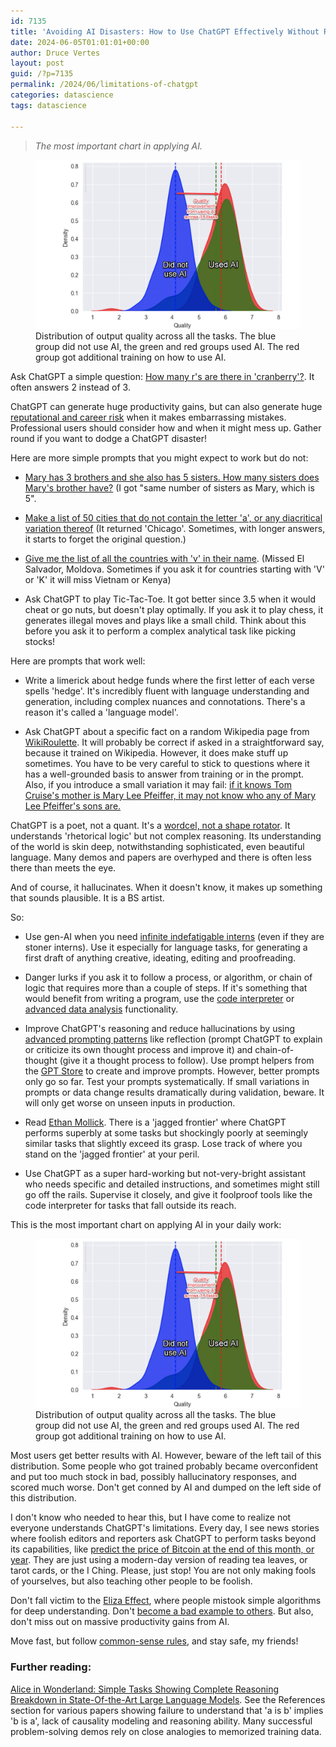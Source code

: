 ```yaml
---
id: 7135
title: 'Avoiding AI Disasters: How to Use ChatGPT Effectively Without Risking Your Reputation or Career'
date: 2024-06-05T01:01:01+00:00
author: Druce Vertes
layout: post
guid: /?p=7135
permalink: /2024/06/limitations-of-chatgpt
categories: datascience
tags: datascience

---
```

>*The most important chart in applying AI.*

<figure>
  <img
  src="/assets/2024/mollick-curve.png"
  alt="Distribution of output scores on a consulting task, with and without AI.">
  <figcaption>Distribution of output quality across all the tasks. The blue group did not use AI, the green and red groups used AI. The red group got additional training on how to use AI.</figcaption>
</figure>

<!--more-->

Ask ChatGPT a simple question: [How many r's are there in 'cranberry'?](/assets/2024/cranberry.png). It often answers 2 instead of 3.

ChatGPT can generate huge productivity gains, but can also generate huge [reputational and career risk](https://www.npr.org/2023/12/30/1222273745/michael-cohen-ai-fake-legal-cases) when it makes embarrassing mistakes. Professional users should consider how and when it might mess up.  Gather round if you want to dodge a ChatGPT disaster! 

Here are more simple prompts that you might expect to work but do not:

- [Mary has 3 brothers and she also has 5 sisters. How many sisters does Mary's brother have?](/assets/2024/sisters.png) (I got "same number of sisters as Mary, which is 5".

- [Make a list of 50 cities that do not contain the letter 'a', or any diacritical variation thereof](/assets/2024/chicago.png) (It returned 'Chicago'. Sometimes, with longer answers, it starts to forget the original question.)

- [Give me the list of all the countries with 'v' in their name](/assets/2024/countries.png). (Missed El Salvador, Moldova. Sometimes if you ask it for countries starting with 'V' or 'K' it will miss Vietnam or Kenya)

- Ask ChatGPT to play Tic-Tac-Toe. It got better since 3.5 when it would cheat or go nuts, but doesn't play optimally. If you ask it to play chess, it generates illegal moves and plays like a small child. Think about this before you ask it to perform a complex analytical task like picking stocks!

Here are prompts that work well:

- Write a limerick about hedge funds where the first letter of each verse spells 'hedge'. It's incredibly fluent with language understanding and generation, including complex nuances and connotations. There's a reason it's called a 'language model'.

- Ask ChatGPT about a specific fact on a random Wikipedia page from [WikiRoulette](https://wikiroulette.co/). It will probably be correct if asked in a straightforward say, because it trained on Wikipedia. However, it does make stuff up sometimes. You have to be very careful to stick to questions where it has a well-grounded basis to answer from training or in the prompt. Also, if you introduce a small variation it may fail: [if it knows Tom Cruise's mother is Mary Lee Pfeiffer, it may not know who any of Mary Lee Pfeiffer's sons are.](https://arxiv.org/abs/2309.12288)

ChatGPT is a poet, not a quant. It's a [wordcel, not a shape rotator](https://www.vice.com/en/article/pkpqzb/ok-wtf-are-wordcels-and-shape-rotators). It understands 'rhetorical logic' but not complex reasoning. Its understanding of the world is skin deep, notwithstanding sophisticated, even beautiful language. Many demos and papers are overhyped and there is often less there than meets the eye. 

And of course, it hallucinates. When it doesn't know, it makes up something that sounds plausible. It is a BS artist. 

So:

- Use gen-AI when you need [infinite indefatigable interns](https://www.wired.com/story/artificial-intelligence-labor/) (even if they are stoner interns). Use it especially for language tasks, for generating a first draft of anything creative, ideating, editing and proofreading.

- Danger lurks if you ask it to follow a process, or algorithm, or chain of logic that requires more than a couple of steps. If it's something that would benefit from writing a program, use the [code interpreter](https://www.zdnet.com/article/how-to-use-chatgpt-to-write-code/) or [advanced data analysis](https://www.zdnet.com/article/how-to-use-chatgpt-to-make-charts-and-tables-with-advanced-data-analysis/) functionality.

- Improve ChatGPT's reasoning and reduce hallucinations by using [advanced prompting patterns](https://druce.ai/2024/01/prompting) like reflection (prompt ChatGPT to explain or criticize its own thought process and improve it) and chain-of-thought (give it a thought process to follow). Use prompt helpers from the [GPT Store](https://gptstore.ai/gpts?q=prompt) to create and improve prompts. However, better prompts only go so far. Test your prompts systematically. If small variations in prompts or data change results dramatically during validation, beware. It will only get worse on unseen inputs in production.

- Read [Ethan Mollick](https://www.oneusefulthing.org/p/centaurs-and-cyborgs-on-the-jagged). There is a 'jagged frontier' where ChatGPT performs superbly at some tasks but shockingly poorly at seemingly similar tasks that slightly exceed its grasp.  Lose track of where you stand on the 'jagged frontier' at your peril. 

- Use ChatGPT as a super hard-working but not-very-bright assistant who needs specific and detailed instructions, and sometimes might still go off the rails. Supervise it closely, and give it foolproof tools like the code interpreter for tasks that fall outside its reach. 

This is the most important chart on applying AI in your daily work:

<figure>
  <img
  src="/assets/2024/mollick-curve.png"
  alt="Distribution of output scores on a consulting task, with and without AI.">
  <figcaption>Distribution of output quality across all the tasks. The blue group did not use AI, the green and red groups used AI. The red group got additional training on how to use AI.</figcaption>
</figure>

Most users get better results with AI. However, beware of the left tail of this distribution. Some people who got trained probably became overconfident and put too much stock in bad, possibly hallucinatory responses, and scored much worse. Don't get conned by AI and dumped on the left side of this distribution.

I don't know who needed to hear this, but I have come to realize not everyone understands ChatGPT's limitations. Every day, I see news stories where foolish editors and reporters ask ChatGPT to perform tasks beyond its capabilities, like [predict the price of Bitcoin at the end of this month, or year](https://finbold.com/ai-sets-xrp-price-for-june-30-2024/). They are just using a modern-day version of reading tea leaves, or tarot cards, or the I Ching. Please, just stop! You are not only making fools of yourselves, but also teaching other people to be foolish.

Don't fall victim to the [Eliza Effect](https://en.wikipedia.org/wiki/ELIZA_effect), where people mistook simple algorithms for deep understanding. Don't [become a bad example to others](https://www.npr.org/2023/12/30/1222273745/michael-cohen-ai-fake-legal-cases). But also, don't miss out on massive productivity gains from AI. 

Move fast, but follow [common-sense rules](https://www.forbes.com/sites/peterhigh/2024/05/07/ethan-mollick-on-the-four-rules-of-co-intelligence-with-ai/?sh=600ff1a63004), and stay safe, my friends!

### Further reading:

[Alice in Wonderland: Simple Tasks Showing Complete Reasoning Breakdown in State-Of-the-Art Large Language Models](https://arxiv.org/pdf/2406.02061v1). See the References section for various papers showing failure to understand that 'a is b' implies 'b is a', lack of causality modeling and reasoning ability. Many successful problem-solving demos rely on close analogies to memorized training data.
